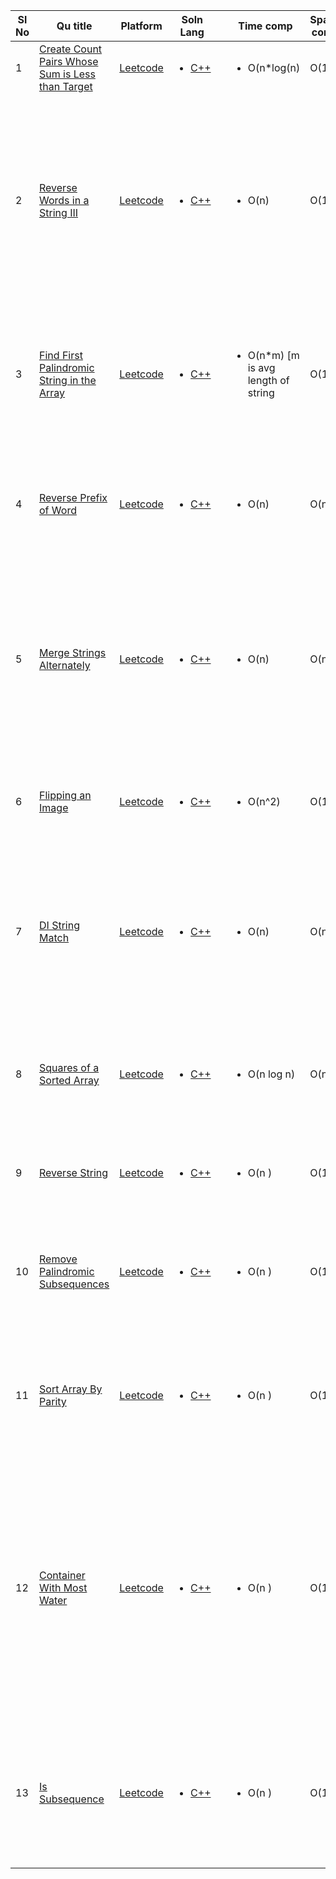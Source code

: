 
| Sl No | Qu title | Platform                            | Soln Lang |   | Time comp | Space comp | difficulty |    | approach |
| --     | ---     |   ------                            | ---       |-- | ---       | ---        | ----       | -- | ---------|
| 1    | [Create Count Pairs Whose Sum is Less than Target](https://leetcode.com/problems/count-pairs-whose-sum-is-less-than-target/description/)       | [Leetcode](../leetcodeQuestions.md) | <ul> <li>[C++](https://github.com/C-a-thing/Code-Insight/blob/main/Leetcode/Two%20Pointers/C%2B%2B/Count%20Pairs%20Whose%20Sum%20is%20Less%20than%20Target.cpp)</li>  </ul>       |   | <ul><li>O(n*log(n)</li> </ul>      | O(1)        | Easy       |    | <ol> <li> Two Pointers </li>   </ol> |
| 2    | [Reverse Words in a String III](https://leetcode.com/problems/reverse-words-in-a-string-iii/description/)       | [Leetcode](../leetcodeQuestions.md) | <ul> <li>[C++](https://github.com/C-a-thing/Code-Insight/blob/main/Leetcode/Two%20Pointers/C%2B%2B/Reverse%20Words%20in%20a%20String%20III.cpp)</li>  </ul>       |   | <ul><li>O(n)</li> </ul>      | O(1)        | Easy       |    | <ol> <li>Iterate through the words until a whitespace is found</li> <li> Use a stack to reverse the word  </li> <li>Stack to reverse again for the end of string condition out of the for loop</li>  </ol> |
| 3    | [Find First Palindromic String in the Array](https://leetcode.com/problems/find-first-palindromic-string-in-the-array/description/)       | [Leetcode](../leetcodeQuestions.md) | <ul> <li>[C++](https://github.com/C-a-thing/Code-Insight/blob/main/Leetcode/Two%20Pointers/C%2B%2B/Find%20First%20Palindromic%20String%20in%20the%20Array.cpp)</li>  </ul>       |   | <ul><li>O(n*m) [m is avg length of string</li> </ul>      | O(1)        | Easy       |    | <ol> <li>Scheck if it's a palindrome by comparing characters from both ends using two-pointer approach</li>  </ol> |
| 4    | [Reverse Prefix of Word](https://leetcode.com/problems/reverse-prefix-of-word/description/)       | [Leetcode](../leetcodeQuestions.md) | <ul> <li>[C++](https://github.com/C-a-thing/Code-Insight/blob/main/Leetcode/Two%20Pointers/C%2B%2B/Reverse%20Prefix%20of%20Word.cpp)</li>  </ul>       |   | <ul><li>O(n) </li> </ul>      | O(n)        | Easy       |    | <ol> <li>Iterate through characters, push onto stack.</li><li>Reverse prefix until char 'ch'.</li>  </ol> |
| 5    | [Merge Strings Alternately](https://leetcode.com/problems/merge-strings-alternately/description/)       | [Leetcode](../leetcodeQuestions.md) | <ul> <li>[C++](https://github.com/C-a-thing/Code-Insight/blob/main/Leetcode/Two%20Pointers/C%2B%2B/Merge%20Strings%20Alternately.cpp)</li>  </ul>       |   | <ul><li>O(n) </li> </ul>      | O(n)        | Easy       |    | <ol> <li>Append characters from both strings alternately to s until one of the strings is exhausted</li><li> append the remaining characters from the longer string.</li>  </ol> |
| 6    | [Flipping an Image](https://leetcode.com/problems/flipping-an-image/description/)       | [Leetcode](../leetcodeQuestions.md) | <ul> <li>[C++](https://github.com/C-a-thing/Code-Insight/blob/main/Leetcode/Two%20Pointers/C%2B%2B/Flipping%20an%20Image.cpp)</li>  </ul>       |   | <ul><li>O(n^2) </li> </ul>      |    O(1)   | Easy       |    | <ol> <li>Iterate through rows and columns.</li><li> Reverse and interchange the 0 and 1</li>  </ol> |
| 7    | [DI String Match](https://leetcode.com/problems/di-string-match/description/)       | [Leetcode](../leetcodeQuestions.md) | <ul> <li>[C++](https://github.com/C-a-thing/Code-Insight/blob/main/Leetcode/Two%20Pointers/C%2B%2B/DI%20String%20Match.cpp)</li>  </ul>       |   | <ul><li>O(n) </li> </ul>      |    O(n)   | Easy       |    | <ol> <li> 'I'-> appends the current value of i to vector and increments i</li><li> 'D'-> appends the current value of j to vector and decrements j</li>  </ol> |
| 8    | [Squares of a Sorted Array](https://leetcode.com/problems/squares-of-a-sorted-array/description/)       | [Leetcode](../leetcodeQuestions.md) | <ul> <li>[C++](https://github.com/C-a-thing/Code-Insight/blob/main/Leetcode/Two%20Pointers/C%2B%2B/Squares%20of%20a%20Sorted%20Array.cpp)</li>  </ul>       |   | <ul><li>O(n log n) </li> </ul>      |    O(n)   | Easy       |    | <ol> <li> calculate the square of each element, and push it into the vector.</li><li> Sort the vector</li>  </ol> |
| 9   | [Reverse String](https://leetcode.com/problems/reverse-string/description/)       | [Leetcode](../leetcodeQuestions.md) | <ul> <li>[C++](https://github.com/C-a-thing/Code-Insight/blob/main/Leetcode/Two%20Pointers/C%2B%2B/Reverse%20String.cpp)</li>  </ul>       |   | <ul><li>O(n ) </li> </ul>      |    O(1)   | Easy       |    | <ol> <li>reverse the elements in the input vector </li></ol> |
| 10   | [Remove Palindromic Subsequences](https://leetcode.com/problems/reverse-string/description/)       | [Leetcode](../leetcodeQuestions.md) | <ul> <li>[C++](https://github.com/C-a-thing/Code-Insight/blob/main/Leetcode/Two%20Pointers/C%2B%2B/Remove%20Palindromic%20Subsequences.cpp)</li>  </ul>       |   | <ul><li>O(n ) </li> </ul>      |    O(1)   | Easy       |    | <ol> <li>if the given string is a palindrome by comparing characters from both ends. </li></ol> |
| 11   | [Sort Array By Parity](https://leetcode.com/problems/sort-array-by-parity/description/)       | [Leetcode](../leetcodeQuestions.md) | <ul> <li>[C++](https://github.com/C-a-thing/Code-Insight/blob/main/Leetcode/Two%20Pointers/C%2B%2B/Sort%20Array%20By%20Parity.cpp)</li>  </ul>       |   | <ul><li>O(n ) </li> </ul>      |    O(1)   | Easy       |    | <ol> <li>if the given string is a palindrome by comparing characters from both ends. </li></ol> |
| 12   | [Container With Most Water](https://leetcode.com/problems/container-with-most-water/description/)       | [Leetcode](../leetcodeQuestions.md) | <ul> <li>[C++](https://github.com/C-a-thing/Code-Insight/blob/main/Leetcode/Two%20Pointers/C%2B%2B/Container%20With%20Most%20Water.cpp)</li>  </ul>       |   | <ul><li>O(n ) </li> </ul>      |    O(1)   | Medium       |    | <ol> <li>calculates the area between these two lines using the formula min(height[i], height[j]) * (j - i) </li> <li> updates the maximum area if a larger area is found. Then, it moves the pointer that corresponds to the shorter line </li></ol> |
| 13   | [Is Subsequence](https://leetcode.com/problems/is-subsequence/description/?envType=daily-question&envId=2023-09-22)       | [Leetcode](../leetcodeQuestions.md) | <ul> <li>[C++](https://github.com/C-a-thing/Code-Insight/blob/main/Leetcode/Two%20Pointers/C%2B%2B/Is%20Subsequence.cpp)</li>  </ul>       |   | <ul><li>O(n ) </li> </ul>      |    O(1)   | Medium       |    | <ol>  <li> iterates through both strings s and t, advancing the index in s only when a matching character is found in both strings </li></ol> |
